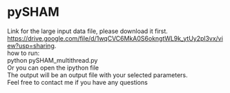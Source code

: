 # pySHAM
Link for the large input data file, please download it first. <br>
https://drive.google.com/file/d/1wqCVC6MkA0S6okngtWL9k_ytUy2pl3vx/view?usp=sharing. <br>
how to run: <br>
python pySHAM_multithread.py <br>
Or you can open the ipython file <br>
The output will be an output file with your selected parameters. <br>
Feel free to contact me if you have any questions <br>


